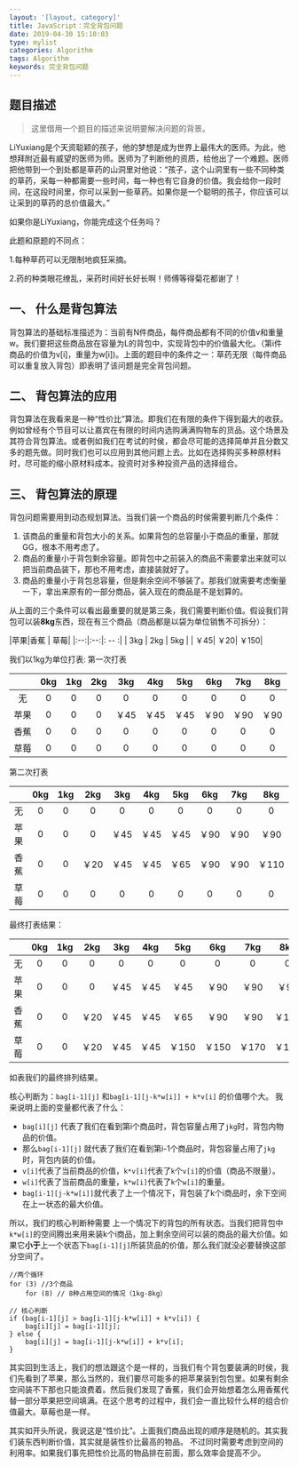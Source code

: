 ```yaml
---
layout: '[layout, category]'
title: JavaScript：完全背包问题
date: 2019-04-30 15:10:03
type: mylist
categories: Algorithm
tags: Algorithm
keywords: 完全背包问题
---
```

## 题目描述
> 这里借用一个题目的描述来说明要解决问题的背景。

LiYuxiang是个天资聪颖的孩子，他的梦想是成为世界上最伟大的医师。为此，他想拜附近最有威望的医师为师。医师为了判断他的资质，给他出了一个难题。医师把他带到一个到处都是草药的山洞里对他说：“孩子，这个山洞里有一些不同种类的草药，采每一种都需要一些时间，每一种也有它自身的价值。我会给你一段时间，在这段时间里，你可以采到一些草药。如果你是一个聪明的孩子，你应该可以让采到的草药的总价值最大。”

如果你是LiYuxiang，你能完成这个任务吗？

此题和原题的不同点：

1.每种草药可以无限制地疯狂采摘。

2.药的种类眼花缭乱，采药时间好长好长啊！师傅等得菊花都谢了！


## 一、 什么是背包算法
背包算法的基础标准描述为：当前有N件商品，每件商品都有不同的价值v和重量w。我们要把这些商品放在容量为L的背包中，实现背包中的价值最大化。（第i件商品的价值为v[i]，重量为w[i])。上面的题目中的条件之一：草药无限（每件商品可以重复放入背包）即表明了该问题是完全背包问题。

<!-- more -->
## 二、 背包算法的应用
背包算法在我看来是一种“性价比”算法。即我们在有限的条件下得到最大的收获。例如曾经有个节目可以让嘉宾在有限的时间内选购满满购物车的货品。这个场景及其符合背包算法。或者例如我们在考试的时侯，都会尽可能的选择简单并且分数又多的题先做。同时我们也可以应用到其他问题上去。比如在选择购买多种原材料时，尽可能的缩小原材料成本。投资时对多种投资产品的选择组合。

## 三、 背包算法的原理
背包问题需要用到动态规划算法。当我们装一个商品的时侯需要判断几个条件：

 1. 该商品的重量和背包大小的关系。如果背包的总容量小于商品的重量，那就GG，根本不用考虑了。
 2. 商品的重量小于背包剩余容量。即背包中之前装入的商品不需要拿出来就可以把当前商品装下，那也不用考虑，直接装就好了。
 3. 商品的重量小于背包总容量，但是剩余空间不够装了。那我们就需要考虑衡量一下，拿出来原有的一部分商品，装入现在的商品是不是划算的。

从上面的三个条件可以看出最重要的就是第三条，我们需要判断价值。假设我们背包可以装**8kg**东西，现在有三个商品（商品都是以袋为单位销售不可拆分）：


|苹果|香蕉  | 草莓|
|:--:|:--:|: -- :|
| 3kg | 2kg | 5kg |
| ￥45| ￥20| ￥150|


我们以1kg为单位打表:
第一次打表


|  |0kg |1kg  |2kg  | 3kg | 4kg | 5kg | 6kg | 7kg |8kg |
|:--:|:--:|:--:|:--:|:--:|:--:|:--:|:--:|:--:|:--:|
| 无 | 0 | 0 | 0 | 0 | 0 | 0 |0  |0  |0  |
| 苹果  |  0 | 0 | 0 | ￥45 | ￥45 | ￥45 |￥90  |￥90  |￥90  |
| 香蕉  | 0 | 0 | 0 | 0 | 0 | 0 |0  |0  |0  |
| 草莓  | 0 | 0 | 0 | 0 | 0 | 0 |0  |0  |0  |


第二次打表


|  |0kg |1kg  |2kg  | 3kg | 4kg | 5kg | 6kg | 7kg |8kg |
|:--:|:--:|:--:|:--:|:--:|:--:|:--:|:--:|:--:|:--:|
| 无 | 0 | 0 | 0 | 0 | 0 | 0 |0  |0  |0  |
| 苹果  |  0 | 0 | 0 | ￥45 | ￥45 | ￥45 |￥90  |￥90  |￥90  |
| 香蕉  | 0 | 0 | ￥20 | ￥45 | ￥45 | ￥65 |￥90  |￥90  |￥110  |
| 草莓  | 0 | 0 | 0 | 0 | 0 | 0 |0  |0  |0  |


最终打表结果：


|  |0kg |1kg  |2kg  | 3kg | 4kg | 5kg | 6kg | 7kg |8kg |
|:--:|:--:|:--:|:--:|:--:|:--:|:--:|:--:|:--:|:--:|
| 无 | 0 | 0 | 0 | 0 | 0 | 0 |0  |0  |0  |
| 苹果 | 0 | 0 | 0 | ￥45 | ￥45 | ￥45 |￥90  |￥90  |￥90  |
| 香蕉 | 0 | 0 | ￥20 | ￥45 | ￥45 | ￥65 |￥90  |￥90  |￥110  |
| 草莓 | 0 | 0 | ￥20 |￥45 | ￥45 | ￥150 |￥150  |￥170  |￥195  |


如表我们的最终排列结果。

核心判断为：`bag[i-1][j]` 和`bag[i-1][j-k*w[i]] + k*v[i]` 的价值哪个大。
我来说明上面的变量都代表了什么：

 - `bag[i][j]` 代表了我们在看到第i个商品时，背包容量占用了`jkg`时，背包内物品的价值。
 - 那么`bag[i-1][j]` 就代表了我们在看到第i-1个商品时，背包容量占用了`jkg`时，背包内装的价值。
 - `v[i]`代表了当前商品的价值，`k*v[i]`代表了`k`个`v[i]`的价值（商品不限量）。
 - `w[i]`代表了当前商品的重量，`k*w[i]`代表了`k`个`w[i]`的重量。
 - `bag[i-1][j-k*w[i]]`就代表了上一个情况下，背包装了k个i商品时，余下空间在上一状态的最大价值。
 
 
所以，我们的核心判断种需要 上一个情况下的背包的所有状态。当我们把背包中 `k*w[i]`的空间腾出来用来装k个i商品，加上剩余空间可以装的商品的最大价值。如果它**小于**上一个状态下`bag[i-1][j]`所装货品的价值，那么我们就没必要替换这部分空间了。

```
//两个循环
for (3) //3个商品
	for (8) // 8种占用空间的情况（1kg-8kg）

// 核心判断
if (bag[i-1][j] > bag[i-1][j-k*w[i]] + k*v[i]) {
	bag[i][j] = bag[i-1][j];
} else {
	bag[i][j] = bag[i-1][j-k*w[i]] + k*v[i];
}
```

其实回到生活上，我们的想法跟这个是一样的，当我们有个背包要装满的时侯，我们先看到了苹果，那么当然的，我们要尽可能多的把苹果装到包包里。如果有剩余空间装不下那也只能浪费着。然后我们发现了香蕉，我们会开始想着怎么用香蕉代替一部分苹果把空间填满。在这个思考的过程中，我们会一直比较什么样的组合价值最大。草莓也是一样。

其实如开头所说，我说这是“性价比”。上面我们商品出现的顺序是随机的。其实我们装东西判断价值，其实就是装性价比最高的物品。 不过同时需要考虑到空间的利用率。如果我们事先把性价比高的物品排在前面，那么效率会提高不少。
